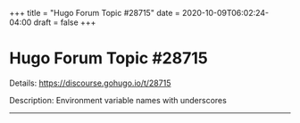 +++
title = "Hugo Forum Topic #28715"
date = 2020-10-09T06:02:24-04:00
draft = false
+++
# Hugo Forum Topic #28715

Details: <https://discourse.gohugo.io/t/28715>

Description: Environment variable names with underscores

---

